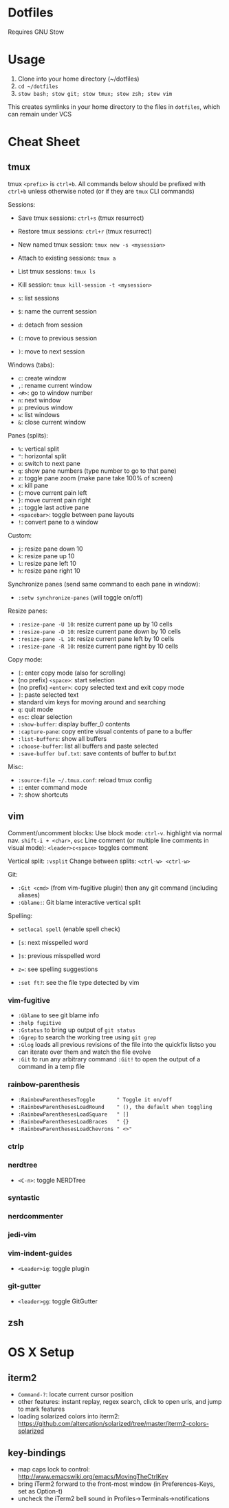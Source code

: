 Dotfiles
===========================

Requires GNU Stow

# Usage
1. Clone into your home directory (~/dotfiles)
2. `cd ~/dotfiles`
3. `stow bash; stow git; stow tmux; stow zsh; stow vim`

This creates symlinks in your home directory to the files in `dotfiles`,
which can remain under VCS

# Cheat Sheet
## tmux
tmux `<prefix>` is `ctrl+b`. All commands below should be prefixed with `ctrl+b`
unless otherwise noted (or if they are `tmux` CLI commands)

Sessions:
* Save tmux sessions: `ctrl+s` (tmux resurrect)
* Restore tmux sessions: `ctrl+r` (tmux resurrect)
* New named tmux session: `tmux new -s <mysession>`
* Attach to existing sessions: `tmux a`
* List tmux sessions: `tmux ls`
* Kill session: `tmux kill-session -t <mysession>`

* `s`: list sessions
* `$`: name the current session
* `d`: detach from session
* `(`: move to previous session
* `)`: move to next session

Windows (tabs):
* `c`: create window
* `,`: rename current window
* `<#>`: go to window number
* `n`: next window
* `p`: previous window
* `w`: list windows
* `&`: close current window

Panes (splits):
* `%`: vertical split
* `"`: horizontal split
* `o`: switch to next pane
* `q`: show pane numbers (type number to go to that pane)
* `z`: toggle pane zoom (make pane take 100% of screen)
* `x`: kill pane
* `{`: move current pain left
* `}`: move current pain right
* `;`: toggle last active pane
* `<spacebar>`: toggle between pane layouts
* `!`: convert pane to a window

Custom:
* `j`: resize pane down 10
* `k`: resize pane up 10
* `l`: resize pane left 10
* `h`: resize pane right 10

Synchronize panes (send same command to each pane in window):
* `:setw synchronize-panes` (will toggle on/off)

Resize panes:
* `:resize-pane -U 10`: resize current pane up by 10 cells
* `:resize-pane -D 10`: resize current pane down by 10 cells
* `:resize-pane -L 10`: resize current pane left by 10 cells
* `:resize-pane -R 10`: resize current pane right by 10 cells

Copy mode:
* `[`: enter copy mode (also for scrolling)
* (no prefix) `<space>`: start selection
* (no prefix) `<enter>`: copy selected text and exit copy mode
* `]`: paste selected text
* standard vim keys for moving around and searching
* `q`: quit mode
* `esc`: clear selection
* `:show-buffer`: display buffer_0 contents
* `:capture-pane`: copy entire visual contents of pane to a buffer
* `:list-buffers`: show all buffers
* `:choose-buffer`: list all buffers and paste selected
* `:save-buffer buf.txt`: save contents of buffer to buf.txt

Misc:
* `:source-file ~/.tmux.conf`: reload tmux config
* `:`: enter command mode
* `?`: show shortcuts

## vim
Comment/uncomment blocks:
Use block mode: `ctrl-v`. highlight via normal nav. `shift-i + <char>`, `esc`
Line comment (or multiple line comments in visual mode): `<leader>c<space>`
toggles comment

Vertical split: `:vsplit`
Change between splits: `<ctrl-w> <ctrl-w>`

Git:
* `:Git <cmd>` (from vim-fugitive plugin) then any git command (including aliases)
* `:Gblame:`: Git blame interactive vertical split

Spelling:
* `setlocal spell` (enable spell check)
* `[s`: next misspelled word
* `]s`: previous misspelled word
* `z=`: see spelling suggestions

* `:set ft?`: see the file type detected by vim

### vim-fugitive
* `:Gblame` to see git blame info
* `:help fugitive`
* `:Gstatus` to bring up output of `git status`
* `:Ggrep` to search the working tree using `git grep`
* `:Glog` loads all previous revisions of the file into the quickfix listso you
    can iterate over them and watch the file evolve
* `:Git` to run any arbitrary command `:Git!` to open the output of a command
    in a temp file

### rainbow-parenthesis
* `:RainbowParenthesesToggle       " Toggle it on/off`
* `:RainbowParenthesesLoadRound    " (), the default when toggling`
* `:RainbowParenthesesLoadSquare   " []`
* `:RainbowParenthesesLoadBraces   " {}`
* `:RainbowParenthesesLoadChevrons " <>"`

### ctrlp

### nerdtree
* `<C-n>`: toggle NERDTree

### syntastic

### nerdcommenter

### jedi-vim

### vim-indent-guides
* `<Leader>ig`: toggle plugin

### git-gutter
* `<leader>gg`: toggle GitGutter

## zsh

# OS X Setup

## iterm2
* `Command-?`: locate current cursor position
* other features: instant replay, regex search, click to open urls, and jump to mark features
* loading solarized colors into iterm2: https://github.com/altercation/solarized/tree/master/iterm2-colors-solarized

## key-bindings
* map caps lock to control: http://www.emacswiki.org/emacs/MovingTheCtrlKey
* bring iTerm2 forward to the front-most window (in Preferences-Keys, set as Option-t)
* uncheck the iTerm2 bell sound in Profiles->Terminals->notifications
